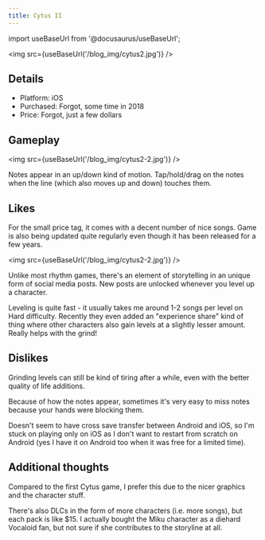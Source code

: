 ```yaml
---
title: Cytus II
---
```

import useBaseUrl from '@docusaurus/useBaseUrl';

<img src={useBaseUrl('/blog_img/cytus2.jpg')} />

## Details
- Platform: iOS
- Purchased: Forgot, some time in 2018
- Price: Forgot, just a few dollars

<!--truncate-->

## Gameplay

<img src={useBaseUrl('/blog_img/cytus2-2.jpg')} />

Notes appear in an up/down kind of motion. Tap/hold/drag on the notes when the line (which also moves up and down) touches them.

## Likes

For the small price tag, it comes with a decent number of nice songs. Game is also being updated quite regularly even though it has been released for a few years.

<img src={useBaseUrl('/blog_img/cytus2-2.jpg')} />

Unlike most rhythm games, there's an element of storytelling in an unique form of social media posts. New posts are unlocked whenever you level up a character.

Leveling is quite fast - it usually takes me around 1-2 songs per level on Hard difficulty. Recently they even added an "experience share" kind of thing where other characters also gain levels at a slightly lesser amount. Really helps with the grind!

## Dislikes

Grinding levels can still be kind of tiring after a while, even with the better quality of life additions.

Because of how the notes appear, sometimes it's very easy to miss notes because your hands were blocking them.

Doesn't seem to have cross save transfer between Android and iOS, so I'm stuck on playing only on iOS as I don't want to restart from scratch on Android (yes I have it on Android too when it was free for a limited time).

## Additional thoughts

Compared to the first Cytus game, I prefer this due to the nicer graphics and the character stuff.

There's also DLCs in the form of more characters (i.e. more songs), but each pack is like $15. I actually bought the Miku character as a diehard Vocaloid fan, but not sure if she contributes to the storyline at all.